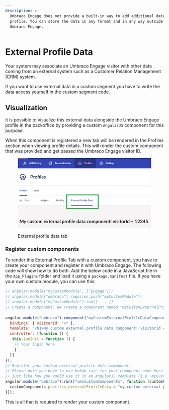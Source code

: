 ```yaml
---
description: >-
  Umbraco Engage does not provide a built-in way to add additional data to a
  profile. You can store the data in any format and in any way outside of
  Umbraco Engage.
---
```


# External Profile Data

Your system may associate an Umbraco Engage visitor with other data coming from an external system such as a Customer Relation Management (CRM) system.

If you want to use external data in a custom segment you have to write the data access yourself in the custom segment code.

## Visualization

It is possible to visualize this external data alongside the Umbraco Engage profile in the backoffice by providing a custom `AngularJS` component for this purpose.

When this component is registered a new tab will be rendered in the Profiles section when viewing profile details. This will render the custom component that was provided and get passed the Umbraco Engage visitor ID.

<figure><img src="../../.gitbook/assets/image (18).png" alt="External profile data tab"><figcaption><p>External profile data tab</p></figcaption></figure>

### Register custom components

To render this External Profile Tab with a custom component, you have to create your component and register it with Umbraco Engage. The following code will show how to do both. Add the below code in a JavaScript file in the `App_Plugins` folder and load it using a `package.manifest` file. If you have your own custom module, you can use this:

```javascript
// angular.module("myCustomModule", ["Engage"]);
// angular.module("umbraco").requires.push("myCustomModule");
// angular.module("myCustomModule").run([ ... ]) 
// Create a component. We create a component named "myCustomExternalProfileDataComponent" here:

angular.module("umbraco").component("myCustomExternalProfileDataComponent", {
  bindings: { visitorId: "<" }, 
  template: "<h1>My custom external profile data component! visitorId = {{$ctrl.visitorId}}</h1>",  
  controller: [function () {   
   this.$onInit = function () {     
    // Your logic here    
    }  
  }]
});
// Register your custom external profile data component.
// Please note you have to use kebab-case for your component name here
// just like how you would use it in an AngularJS template (i.e. myCustomComponent -> my-custom-component)
angular.module("umbraco").run(["umsCustomComponents", function (customComponents) {  
  customComponents.profiles.externalProfileData = "my-custom-external-profile-data-component";
}]);
```

This is all that is required to render your custom component.
